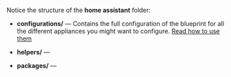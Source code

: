 Notice the structure of the **home assistant** folder:

- **configurations/** — Contains the full configuration of the blueprint for all the different appliances you might want to configure. [Read how to use them](./configurations/README.md)



- **helpers/** —
- **packages/** —